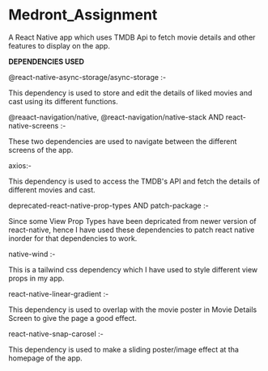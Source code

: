 # Medront_Assignment
A React Native app which uses TMDB Api to fetch movie details and other features to display on the app.

**DEPENDENCIES USED**

@react-native-async-storage/async-storage :-

This dependency is used to store and edit the details of liked movies and cast using its different functions.

@reaact-navigation/native, @react-navigation/native-stack AND react-native-screens :-

These two dependencies are used to navigate between the different screens of the app.

axios:-

This dependency is used to access the TMDB's API and fetch the details of different movies and cast.

deprecated-react-native-prop-types AND patch-package :-

Since some View Prop Types have been depricated from newer version of react-native, hence I have used these dependencies to patch react native inorder for that dependencies to work.

native-wind :-

This is a tailwind css dependency which I have used to style different view props in my app.

react-native-linear-gradient :-

This dependency is used to overlap with the movie poster in Movie Details Screen to give the page a good effect.

react-native-snap-carosel :-

This dependency is used to make a sliding poster/image effect at tha homepage of the app.


